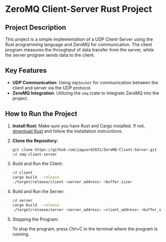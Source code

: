 # ZeroMQ Client-Server Rust Project

## Project Description

This project is a simple implementation of a UDP Client-Server using the Rust programming language and ZeroMQ for communication. The client program measures the throughput of data transfer from the server, while the server program sends data to the client.

## Key Features

- **UDP Communication**: Using `UdpSocket` for communication between the client and server via the UDP protocol.
- **ZeroMQ Integration**: Utilizing the `zmq` crate to integrate ZeroMQ into the project.

## How to Run the Project

1. **Install Rust**: Make sure you have Rust and Cargo installed. If not, [download Rust](https://www.rust-lang.org/tools/install) and follow the installation instructions.

2. **Clone the Repository**:
   ```bash
   git clone https://github.com/jaguard2021/ZeroMQ-Client-Server.git
   cd zmq-client-server
   ```
3. Build and Run the Client:  

   ```bash
   cd client
   cargo build --release
   ./target/release/client <server_address> <buffer_size>
   ```
4. Build and Run the Server:

   ```bash
   cd server
   cargo build --release
   ./target/release/server <server_address> <client_address> <buffer_size>
   ```
5. Stopping the Program: 
   
   To stop the program, press Ctrl+C in the terminal where the program is running.
